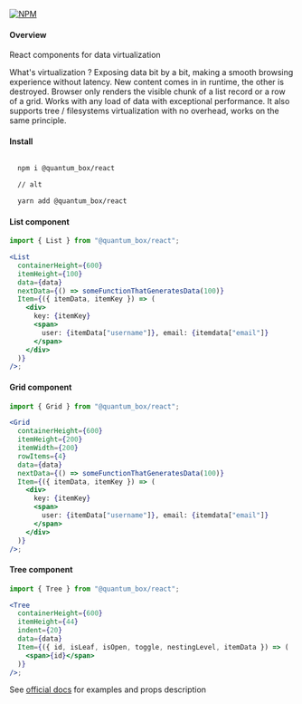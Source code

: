 [![NPM](https://shields.io/npm/v/@quantum_box/react.svg?style=flat-square&color=blueviolet)](https://www.npmjs.com/package/@quantum_box/react)

 <h4>Overview</h4>
      <p>React components for data virtualization</p>
      <p>
        What's virtualization ? Exposing data bit by a bit, making a smooth browsing experience without latency. New content comes in in runtime, the other is destroyed. Browser only renders the visible chunk of a list record or a row of a grid. Works with any load of data with exceptional performance. It also supports tree / filesystems virtualization with no overhead, works on the same principle.</p>
        
        
        
        

  <h4>Install</h4>

```bash

  npm i @quantum_box/react

  // alt

  yarn add @quantum_box/react

```

  <h4>List component</h4>

```jsx
import { List } from "@quantum_box/react";

<List
  containerHeight={600}
  itemHeight={100}
  data={data}
  nextData={() => someFunctionThatGeneratesData(100)}
  Item={({ itemData, itemKey }) => (
    <div>
      key: {itemKey}
      <span>
        user: {itemData["username"]}, email: {itemdata["email"]}
      </span>
    </div>
  )}
/>;
```

  <h4>Grid component</h4>

```jsx
import { Grid } from "@quantum_box/react";

<Grid
  containerHeight={600}
  itemHeight={200}
  itemWidth={200}
  rowItems={4}
  data={data}
  nextData={() => someFunctionThatGeneratesData(100)}
  Item={({ itemData, itemKey }) => (
    <div>
      key: {itemKey}
      <span>
        user: {itemData["username"]}, email: {itemdata["email"]}
      </span>
    </div>
  )}
/>;
```

  <h4>Tree component</h4>

```jsx
import { Tree } from "@quantum_box/react";

<Tree
  containerHeight={600}
  itemHeight={44}
  indent={20}
  data={data}
  Item={({ id, isLeaf, isOpen, toggle, nestingLevel, itemData }) => (
    <span>{id}</span>
  )}
/>;
```

<p>
  See <a href="https://quantum_box.surge.sh/">official docs</a> for
  examples and props description
</p>
